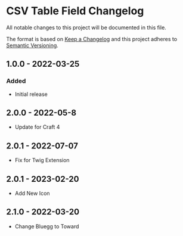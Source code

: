 # CSV Table Field Changelog

All notable changes to this project will be documented in this file.

The format is based on [Keep a Changelog](http://keepachangelog.com/) and this project adheres to [Semantic Versioning](http://semver.org/).

## 1.0.0 - 2022-03-25

### Added

-   Initial release

## 2.0.0 - 2022-05-8

-   Update for Craft 4

## 2.0.1 - 2022-07-07

-   Fix for Twig Extension

## 2.0.1 - 2023-02-20

-   Add New Icon

## 2.1.0 - 2022-03-20

-   Change Bluegg to Toward
